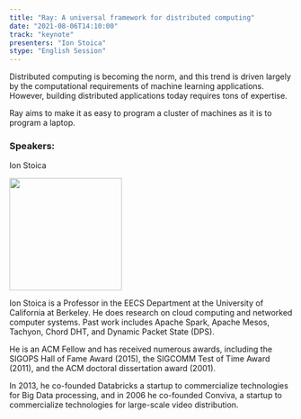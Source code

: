 ```yaml
---
title: "Ray: A universal framework for distributed computing"
date: "2021-08-06T14:10:00"
track: "keynote"
presenters: "Ion Stoica"
stype: "English Session"
---
```

Distributed computing is becoming the norm, and this trend is driven largely by the computational requirements of machine learning applications. However, building distributed applications today requires tons of expertise. 

Ray aims to make it as easy to program a cluster of machines as it is to program a laptop.

### Speakers:
Ion Stoica

<img src="images/speaker/Ion-Stoica.png" width="200"/>

  Ion Stoica is a Professor in the EECS Department at the University of California at Berkeley. He does research on cloud computing and networked computer systems. Past work includes Apache Spark, Apache Mesos, Tachyon, Chord DHT, and Dynamic Packet State (DPS). 
 
  He is an ACM Fellow and has received numerous awards, including the SIGOPS Hall of Fame Award (2015), the SIGCOMM Test of Time Award (2011), and the ACM doctoral dissertation award (2001). 
 
  In 2013, he co-founded Databricks a startup to commercialize technologies for Big Data processing, and in 2006 he co-founded Conviva, a startup to commercialize technologies for large-scale video distribution.
